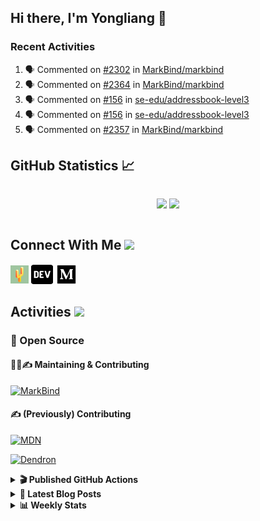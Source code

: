 ## Hi there, I'm Yongliang 👋

### Recent Activities

<!--START_SECTION:activity-->
1. 🗣 Commented on [#2302](https://github.com/MarkBind/markbind/issues/2302#issuecomment-1707432457) in [MarkBind/markbind](https://github.com/MarkBind/markbind)
2. 🗣 Commented on [#2364](https://github.com/MarkBind/markbind/issues/2364#issuecomment-1706482409) in [MarkBind/markbind](https://github.com/MarkBind/markbind)
3. 🗣 Commented on [#156](https://github.com/se-edu/addressbook-level3/pull/156#issuecomment-1705803588) in [se-edu/addressbook-level3](https://github.com/se-edu/addressbook-level3)
4. 🗣 Commented on [#156](https://github.com/se-edu/addressbook-level3/pull/156#issuecomment-1704339891) in [se-edu/addressbook-level3](https://github.com/se-edu/addressbook-level3)
5. 🗣 Commented on [#2357](https://github.com/MarkBind/markbind/pull/2357#issuecomment-1703986988) in [MarkBind/markbind](https://github.com/MarkBind/markbind)
<!--END_SECTION:activity-->

## GitHub Statistics :chart_with_upwards_trend:
<div align="center">
<div style="display: flex; align-items: center; justify-content: center;">

[![](https://github-readme-stats-tlylt.vercel.app/api?username=tlylt&show_icons=true&theme=tokyonight&hide_border=true&locale=en)](https://github.com/tlylt)
[![](https://github-readme-streak-stats.herokuapp.com/?user=tlylt&theme=tokyonight&hide_border=true)](https://github.com/tlylt)
</div>
</div>

## Connect With Me <img src="https://media.giphy.com/media/2wh5K5yE3ulp3xgYcG/giphy-downsized.gif" width="30">

<a href="https://www.yongliangliu.com/" target="_blank"><img align="center" src="static/site-icon.png" alt="yongliangliu.com" height="29" width="29" /></a>
<a href="https://dev.to/tlylt" target="_blank"><img align="center" src="static/dev-badge.svg" alt="dev.to/tlylt" height="35" width="35" /></a>
<a href="https://tlylt.medium.com" target="_blank"><img align="center" src="static/medium.png" alt="tlylt.medium.com" height="35" width="35" /></a>

## Activities <img src="https://media.giphy.com/media/WUlplcMpOCEmTGBtBW/giphy.gif" width="30">

### 🔭 Open Source

#### 👷‍♂️✍️ Maintaining & Contributing
[![MarkBind](https://github-readme-stats-tlylt.vercel.app/api/pin/?username=markbind&repo=markbind)](https://github.com/MarkBind/markbind)

#### ✍️ (Previously) Contributing
[![MDN](https://github-readme-stats-tlylt.vercel.app/api/pin/?username=mdn&repo=content)](https://github.com/mdn/content/issues?q=is%3Aopen+involves%3A%40me+sort%3Aupdated-desc)

[![Dendron](https://github-readme-stats-tlylt.vercel.app/api/pin/?username=dendronhq&repo=dendron)](https://github.com/dendronhq/dendron/issues?q=is%3Aopen+involves%3A%40me+sort%3Aupdated-desc)

<details>
<summary> <b>🎬 Published GitHub Actions </b> </summary>

[![install-graphviz](https://github-readme-stats-tlylt.vercel.app/api/pin/?username=tlylt&repo=install-graphviz)](https://github.com/tlylt/install-graphviz)

[![reposense-action](https://github-readme-stats-tlylt.vercel.app/api/pin/?username=tlylt&repo=reposense-action)](https://github.com/tlylt/reposense-action)

[![markbin-action](https://github-readme-stats-tlylt.vercel.app/api/pin/?username=markbind&repo=markbind-action)](https://github.com/MarkBind/markbind-action)

</details>

<details>
<summary> <b>📕 Latest Blog Posts</b> </summary>

<!-- BLOG-POST-LIST:START -->
- [Deploy a ChatGPT API Server in no time](https://www.yongliangliu.com/blog/chatgpt-nextjs-server/)
- [Creating a regex-based Markdown parser in TypeScript](https://www.yongliangliu.com/blog/rmark/)
- [Create VSCode Snippets for Markdown Blog Workflows](https://www.yongliangliu.com/blog/vscode-snippets/)
- [Brag Doc 2023](https://www.yongliangliu.com/blog/brag-doc-2023/)
- [My Journey into Open Source](https://www.yongliangliu.com/blog/my-journey-into-open-source/)
<!-- BLOG-POST-LIST:END -->

</details>

<details>
<summary> <b>📊 Weekly Stats</b> </summary>

<!--START_SECTION:waka-->
![Code Time](http://img.shields.io/badge/Code%20Time-1%2C125%20hrs%2050%20mins-blue)

**🐱 My GitHub Data** 

> 📦 654.4 kB Used in GitHub's Storage 
 > 
> 🏆 1,496 Contributions in the Year 2023
 > 
> 🚫 Not Opted to Hire
 > 
> 📜 174 Public Repositories 
 > 
> 🔑 40 Private Repositories 
 > 
**I'm an Early 🐤** 

```text
🌞 Morning                3929 commits        ███████░░░░░░░░░░░░░░░░░░   29.37 % 
🌆 Daytime                3595 commits        ███████░░░░░░░░░░░░░░░░░░   26.87 % 
🌃 Evening                4956 commits        █████████░░░░░░░░░░░░░░░░   37.05 % 
🌙 Night                  898 commits         ██░░░░░░░░░░░░░░░░░░░░░░░   06.71 % 
```
📅 **I'm Most Productive on Wednesday** 

```text
Monday                   1750 commits        ███░░░░░░░░░░░░░░░░░░░░░░   13.08 % 
Tuesday                  1950 commits        ████░░░░░░░░░░░░░░░░░░░░░   14.58 % 
Wednesday                2160 commits        ████░░░░░░░░░░░░░░░░░░░░░   16.15 % 
Thursday                 1676 commits        ███░░░░░░░░░░░░░░░░░░░░░░   12.53 % 
Friday                   1719 commits        ███░░░░░░░░░░░░░░░░░░░░░░   12.85 % 
Saturday                 2046 commits        ████░░░░░░░░░░░░░░░░░░░░░   15.29 % 
Sunday                   2077 commits        ████░░░░░░░░░░░░░░░░░░░░░   15.53 % 
```


📊 **This Week I Spent My Time On** 

```text
🕑︎ Time Zone: Asia/Singapore

💬 Programming Languages: 
Markdown                 1 hr 48 mins        ███████████░░░░░░░░░░░░░░   43.53 % 
TypeScript               1 hr 6 mins         ███████░░░░░░░░░░░░░░░░░░   26.68 % 
JavaScript               46 mins             █████░░░░░░░░░░░░░░░░░░░░   18.44 % 
Python                   10 mins             █░░░░░░░░░░░░░░░░░░░░░░░░   04.10 % 
CSS                      6 mins              █░░░░░░░░░░░░░░░░░░░░░░░░   02.79 % 
```


 Last Updated on 05/09/2023 00:43:44 UTC
<!--END_SECTION:waka-->

</details>
